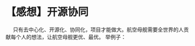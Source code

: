 # 【感想】开源协同
<span style="display: inline-block;width:20px;"></span>只有去中心化、开源化、协同化，项目才能做大。航空母舰需要全世界的人贡献每个人的想法，让航空母舰更优、最优。
举例子：
